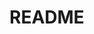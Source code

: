 # README
<!-- [README.md] NO code -->

<!-- 
## テーブルテンプレート

## テーブル
|Column |Type |Options |
|-------|-----|--------|
||||

### Association
-  :
-->


<!-- 
-例-
## 〇〇sテーブル
|Column   |Type  |Options    |
|---------|------|-----------|
|nickname |string|null: false|
|email    |string|null: false, unique: true|

### Association
- has_many :books
- belongs_to :user
 -->